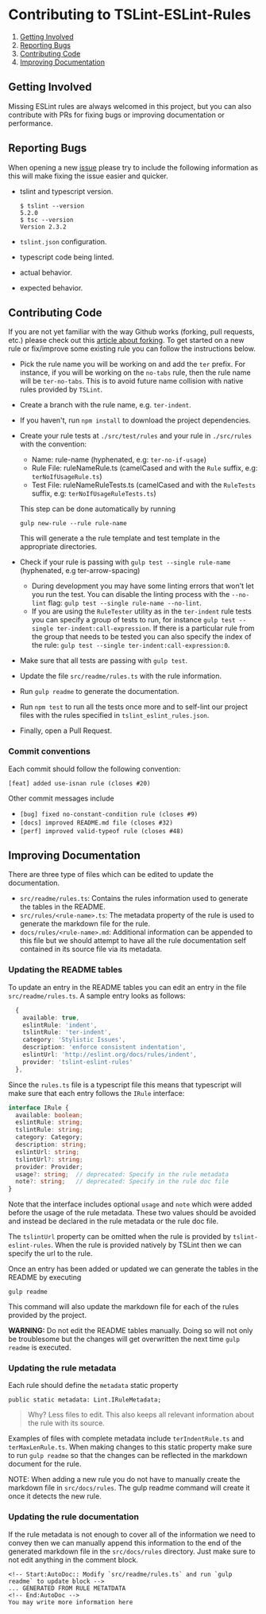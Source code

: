 Contributing to TSLint-ESLint-Rules
===================================

 1. [Getting Involved](#getting-involved)
 2. [Reporting Bugs](#reporting-bugs)
 3. [Contributing Code](#contributing-code)
 4. [Improving Documentation](#improving-documentation)

## Getting Involved

Missing ESLint rules are always welcomed in this project, but you can also contribute with PRs for
fixing bugs or improving documentation or performance.

## Reporting Bugs

When opening a new [issue] please try to include the following information as this will make fixing
the issue easier and quicker.

 * tslint and typescript version.

       $ tslint --version
       5.2.0
       $ tsc --version
       Version 2.3.2

 * `tslint.json` configuration.
 * typescript code being linted.
 * actual behavior.
 * expected behavior.

## Contributing Code

If you are not yet familiar with the way Github works (forking, pull requests, etc.) please
check out this [article about forking](https://help.github.com/articles/fork-a-repo/). To get
started on a new rule or fix/improve some existing rule you can follow the instructions below.

- Pick the rule name you will be working on and add the `ter` prefix. For instance, if you will be
  working on the `no-tabs` rule, then the rule name will be `ter-no-tabs`. This is to avoid future
  name collision with native rules provided by `TSLint`.
- Create a branch with the rule name, e.g. `ter-indent`.
- If you haven't, run `npm install` to download the project dependencies.
- Create your rule tests at `./src/test/rules` and your rule in `./src/rules` with the convention:
  - Name: rule-name (hyphenated, e.g: `ter-no-if-usage`)
  - Rule File: ruleNameRule.ts (camelCased and with the `Rule` suffix, e.g: `terNoIfUsageRule.ts`)
  - Test File: ruleNameRuleTests.ts (camelCased and with the `RuleTests` suffix, e.g: `terNoIfUsageRuleTests.ts`)

  This step can be done automatically by running

  ```
  gulp new-rule --rule rule-name
  ```

  This will generate a the rule template and test template in the appropriate directories.

- Check if your rule is passing with `gulp test --single rule-name` (hyphenated, e.g ter-arrow-spacing)
  - During development you may have some linting errors that won't let you run the test. You can
    disable the linting process with the `--no-lint` flag: `gulp test --single rule-name --no-lint`.
  - If you are using the `RuleTester` utility as in the `ter-indent` rule tests you can specify a
    group of tests to run, for instance `gulp test --single ter-indent:call-expression`. If there
    is a particular rule from the group that needs to be tested you can also specify the index of
    the rule: `gulp test --single ter-indent:call-expression:0`.

- Make sure that all tests are passing with `gulp test`.
- Update the file `src/readme/rules.ts` with the rule information.
- Run `gulp readme` to generate the documentation.
- Run `npm test` to run all the tests once more and to self-lint our project files with the rules
  specified in `tslint_eslint_rules.json`.
- Finally, open a Pull Request.

### Commit conventions

Each commit should follow the following convention:

```
[feat] added use-isnan rule (closes #20)
```

Other commit messages include

- `[bug] fixed no-constant-condition rule (closes #9)`
- `[docs] improved README.md file (closes #32)`
- `[perf] improved valid-typeof rule (closes #48)`


## Improving Documentation

There are three type of files which can be edited to update the documentation.

 * `src/readme/rules.ts`: Contains the rules information used to generate the tables in the README.
 * `src/rules/<rule-name>.ts`: The metadata property of the rule is used to generate the
                               markdown file for the rule.
 * `docs/rules/<rule-name>.md`: Additional information can be appended to this file but we should
                                attempt to have all the rule documentation self contained in its
                                source file via its metadata.

### Updating the README tables

To update an entry in the README tables you can edit an entry in the file `src/readme/rules.ts`.
A sample entry looks as follows:

```ts
  {
    available: true,
    eslintRule: 'indent',
    tslintRule: 'ter-indent',
    category: 'Stylistic Issues',
    description: 'enforce consistent indentation',
    eslintUrl: 'http://eslint.org/docs/rules/indent',
    provider: 'tslint-eslint-rules'
  },
```

Since the `rules.ts` file is a typescript file this means that typescript will make sure that each
entry follows the `IRule` interface:

```ts
interface IRule {
  available: boolean;
  eslintRule: string;
  tslintRule: string;
  category: Category;
  description: string;
  eslintUrl: string;
  tslintUrl?: string;
  provider: Provider;
  usage?: string;  // deprecated: Specify in the rule metadata
  note?: string;   // deprecated: Specify in the rule doc file
}
```

Note that the interface includes optional `usage` and `note` which were added before the usage of
the rule metadata. These two values should be avoided and instead be declared in the rule metadata
or the rule doc file.

The `tslintUrl` property can be omitted when the rule is provided by `tslint-eslint-rules`. When
the rule is provided natively by TSLint then we can specify the url to the rule.

Once an entry has been added or updated we can generate the tables in the README by executing

```
gulp readme
```

This command will also update the markdown file for each of the rules provided by the project.

**WARNING:** Do not edit the README tables manually. Doing so will not only be troublesome but the
changes will get overwritten the next time `gulp readme` is executed.

### Updating the rule metadata

Each rule should define the `metadata` static property

```
public static metadata: Lint.IRuleMetadata;
```

> Why? Less files to edit. This also keeps all relevant information about the rule with its source.

Examples of files with complete metadata include `terIndentRule.ts` and `terMaxLenRule.ts`.
When making changes to this static property make sure to run `gulp readme` so that the changes
can be reflected in the markdown document for the rule.

NOTE: When adding a new rule you do not have to manually create the markdown file in
`src/docs/rules`. The gulp readme command will create it once it detects the new rule.

### Updating the rule documentation

If the rule metadata is not enough to cover all of the information we need to convey then we can
manually append this information to the end of the generated markdown file in the `src/docs/rules`
directory. Just make sure to not edit anything in the comment block.

```
<!-- Start:AutoDoc:: Modify `src/readme/rules.ts` and run `gulp readme` to update block -->
... GENERATED FROM RULE METATDATA
<!-- End:AutoDoc -->
You may write more information here
```

[issue]: https://github.com/buzinas/tslint-eslint-rules/issues
